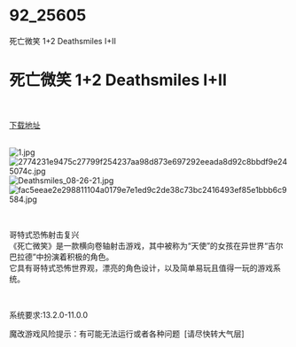 # 92_25605
死亡微笑 1+2 Deathsmiles I+II
# 死亡微笑 1+2 Deathsmiles I+II
 <br/></br>
[下载地址](https://www.switch520.cc/article/25605 "下载地址")
<br/></br>

<p><img title="1.jpg" src="https://www.switch520.cc/muke_img/2021_12_16_83f3cda35b709.jpg" alt="1.jpg"><br>
<img title="2774231e9475c27799f254237aa98d873e697292eeada8d92c8bbdf9e245074c.jpg" src="https://www.switch520.cc/muke_img/2021_12_16_cc0826b3af34d.jpg" alt="2774231e9475c27799f254237aa98d873e697292eeada8d92c8bbdf9e245074c.jpg"><br>
<img title="Deathsmiles_08-26-21.jpg" src="https://www.switch520.cc/muke_img/2021_12_16_e8f63f659f3ad.jpg" alt="Deathsmiles_08-26-21.jpg"><br>
<img title="fac5eeae2e298811104a0179e7e1ed9c2de38c73bc2416493ef85e1bbb6c9584.jpg" src="https://www.switch520.cc/muke_img/2021_12_16_c9eb8b8133225.jpg" alt="fac5eeae2e298811104a0179e7e1ed9c2de38c73bc2416493ef85e1bbb6c9584.jpg"></p>
<p>&nbsp;</p>
<p>哥特式恐怖射击复兴<br>
《死亡微笑》是一款横向卷轴射击游戏，其中被称为“天使”的女孩在异世界“吉尔巴拉德”中扮演着积极的角色。<br>
它具有哥特式恐怖世界观，漂亮的角色设计，以及简单易玩且值得一玩的游戏系统。</p>
<p>&nbsp;</p>
<p>系统要求:13.2.0-11.0.0</p>
<p>魔改游戏风险提示：有可能无法运行或者各种问题 &nbsp;[请尽快转大气层]</p>



